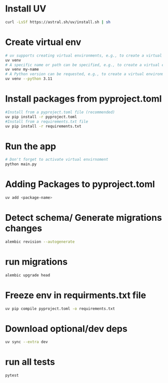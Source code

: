 # Install UV

```sh
curl -LsSf https://astral.sh/uv/install.sh | sh
```

# Create virtual env

```sh
# uv supports creating virtual environments, e.g., to create a virtual environment at .venv
uv venv
# A specific name or path can be specified, e.g., to create a virtual environment at my-name
uv venv my-name
# A Python version can be requested, e.g., to create a virtual environment with Python 3.11
uv venv --python 3.11
```

# Install packages from pyproject.toml

```sh
#Install from a pyproject.toml file (recommended)
uv pip install -r pyproject.toml
#Install from a requirements.txt file
uv pip install -r requirements.txt
```

# Run the app

```sh
# Don't forget to activate virtual envirnoment
python main.py
```

# Adding Packages to pyproject.toml

```sh
uv add <package-name>
```

# Detect schema/ Generate migrations changes

```sh
alembic revision --autogenerate
```

# run migrations

```sh
alembic upgrade head
```

# Freeze env in requirments.txt file

```sh
uv pip compile pyproject.toml -o requirements.txt
```

# Download optional/dev deps

```sh
uv sync --extra dev
```

# run all tests

```sh
pytest
```
